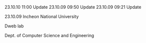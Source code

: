23.10.10 11:00 Update
23.10.09 09:50 Update
23.10.09 09:21 Update

23.10.09
Incheon National University

Dweb lab


Dept. of Computer Science and Engineering
